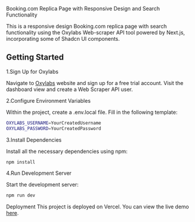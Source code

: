 Booking.com Replica Page with Responsive Design and Search Functionality

This is a responsive design Booking.com replica page with search functionality using the Oxylabs Web-scraper API tool powered by Next.js, incorporating some of Shadcn UI components.


## Getting Started

1.Sign Up for Oxylabs

Navigate to [Oxylabs](https://oxylabs.io/) website and sign up for a free trial account.
Visit the dashboard view and create a Web Scraper API user.

2.Configure Environment Variables

Within the project, create a .env.local file.
Fill in the following template:
```bash
OXYLABS_USERNAME=YourCreatedUsername
OXYLABS_PASSWORD=YourCreatedPassword
```

3.Install Dependencies

Install all the necessary dependencies using npm:

```bash
npm install
```
4.Run Development Server

Start the development server:

```bash
npm run dev
```

Deployment
This project is deployed on Vercel. You can view the live demo [here](https://booking-replica-wheat.vercel.app/).